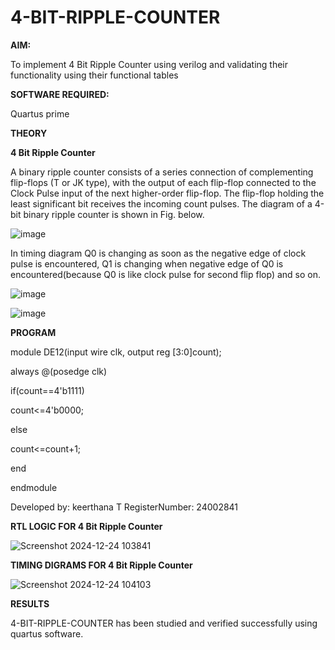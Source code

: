 # 4-BIT-RIPPLE-COUNTER

**AIM:**

To implement  4 Bit Ripple Counter using verilog and validating their functionality using their functional tables

**SOFTWARE REQUIRED:**

Quartus prime

**THEORY**

**4 Bit Ripple Counter**

A binary ripple counter consists of a series connection of complementing flip-flops (T or JK type), with the output of each flip-flop connected to the Clock Pulse input of the next higher-order flip-flop. The flip-flop holding the least significant bit receives the incoming count pulses. The diagram of a 4-bit binary ripple counter is shown in Fig. below.

![image](https://github.com/naavaneetha/4-BIT-RIPPLE-COUNTER/assets/154305477/cb4b74d4-31ab-4359-95d0-d22e67daba13)

In timing diagram Q0 is changing as soon as the negative edge of clock pulse is encountered, Q1 is changing when negative edge of Q0 is encountered(because Q0 is like clock pulse for second flip flop) and so on.

![image](https://github.com/naavaneetha/4-BIT-RIPPLE-COUNTER/assets/154305477/a573a7d6-014e-4e54-93e6-e2ac9530960b)

![image](https://github.com/naavaneetha/4-BIT-RIPPLE-COUNTER/assets/154305477/85e1958a-2fc1-49bb-9a9f-d58ccbf3663c)


**PROGRAM**

module DE12(input wire clk, output reg [3:0]count);

always @(posedge clk)

if(count==4'b1111)

count<=4'b0000;

else

count<=count+1;

end 

endmodule

 Developed by: keerthana T RegisterNumber: 24002841

**RTL LOGIC FOR 4 Bit Ripple Counter**

![Screenshot 2024-12-24 103841](https://github.com/user-attachments/assets/16bfd180-38cb-41ca-afc6-60dffe5ffac6)


**TIMING DIGRAMS FOR 4 Bit Ripple Counter**

![Screenshot 2024-12-24 104103](https://github.com/user-attachments/assets/1a5bc787-2e1a-4c54-bc82-5cdae79ee1b2)


**RESULTS**

4-BIT-RIPPLE-COUNTER has been studied and verified successfully using quartus software.
